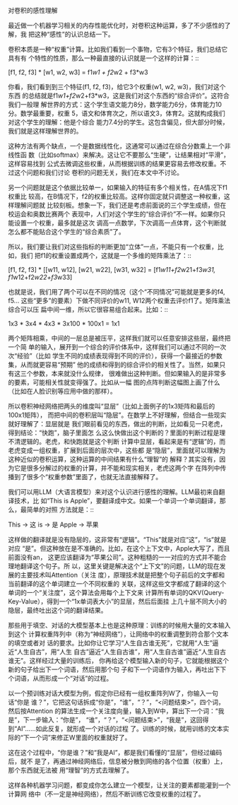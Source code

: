         
对卷积的感性理解

最近做一个机器学习相关的内存性能优化时，对卷积这种运算，多了不少感性的了解，我
把这种“感性”的认识总结一下。

卷积本质是一种“权重”计算。比如我们看到一个事物，它有3个特征，我们总结它具有有
个特性的性质，那么一种最直接的认识就是一个这样的计算：::

  [f1, f2, f3] * [w1,
  w2,
  w3] = f1*w1 + f2*w2 + f3*w3

你看，我们看到到三个特征(f1, f2, f3)，给它3个权重(w1, w2, w3)，我们对这个东西
的总结就是f1*w1+f2*w2+f3*w3，这是我们对这个东西的“综合评价”。这符合我们一般理
解世界的方式：这个学生语文能力8分，数学能力6分，体育能力10分。数学最重要，权重
5，语文和体育次之，所以语文3，体育2。这就构成我们对这个学生的理解：他是个综合
能力7.4分的学生。这包含偏见，但大部分时候，我们就是这样理解世界的。

这种方法有两个缺点，一个是数据线性化，这通常可以通过在综合分数乘上一个非线性函
数（比如softmax）来解决。这让它不要那么“生硬”，让结果相对“平滑”，这样容易找到
公式去微调这些权重，从而根据训练的结果更容易去修改权重。不过这个问题和我们讨论
卷积的问题无关，我们在本文中不讨论。

另一个问题就是这个依据比较单一，如果输入的特征有多个相关性，在A情况下f1权重比
较高，在B情况下，f2的权重比较高。这样你固定就只调整这一种权重，这样理解问题就
比较刻板。想象一下，我们还是考虑前面说的三个学生成绩，但在校运会和奥数比赛两个
表现中，人们对这个学生的“综合评价”不一样。如果你只能设置一个权重，最多就是这次
调高一点数学，下次调高一点体育，这个判断就怎么都不能贴合这个学生的“综合素质”了。

所以，我们要让我们对这些指标的判断更加“立体”一点，不能只有一个权重，比如，我们
把f1的权重设置成两个，这就是一个多维的矩阵乘法了：::

  [f1, f2, f3] * [[w11, w12],
  [w21, w22],
  [w31, w32] = [f1*w11+f2*w21+f3*w31, f1*w12+f2*w22+f3*w33]

也就是说，我们用了两个可以在不同的情况（这个“不同情况”可能就是更多的f4, f5...
这些“更多”的要素）下做不同评价的w11, W12两个权重去评价f1了。矩阵乘法综合可以压
扁中间一维，所以它很容易组合起来。比如：::

  1x3 * 3x4 * 4x3 * 3x100 * 100x1 = 1x1

两个矩阵相乘，中间的一层总是被压平，这样我们就可以任意安排这些层，最终把一个简
单的输入，展开到一个综合的评价体系中，这样我们可以通过不同的一次次“经验”（比如
学生不同的成绩表现得到不同的评价），获得一个最接近的参数集，从而就更容易“预期”
他的成绩和得到的综合评价的相关性了。当然，如果只有这三个参数，本来就没什么规律，
很难做出这种判断。但如果输入的是非常多的要素，可能相关性就变得强了。比如从一幅
图的点阵判断这幅图上画了什么（比如在人脸识别等应用中做的那样）。

所以卷积神经网络把两头的维度叫“显层”（比如上面例子的1x3矩阵和最后的100x1矩阵），
而把中间的卷积层叫“隐层”。在数学上不好理解，但结合一些现实就好理解了：显层就是
我们眼前看见的东西，做出的判断，比如看见一只老虎，得到结论：“快跑”，脑子里面怎
么这么快做出这个判断的？里面的判断过程是理不清逻辑的。老虎，和快跑就是这个判断
计算中显层，看起来是有“逻辑”的，而老虎变成一组权重，扩展到后面的层次中，这些都
是“隐层”，里面就可以理解为这种近似的卷积运算，这种运算的中间结果有什么“理智”的
解释？其实没有，因为它是很多分解过的权重的计算，并不能和现实相关，老虎这两个字
在阵列中传播到了很多个“权重参数”里面了，也就无法直接解释了。

我们可以用LLM（大语言模型）来对这个认识进行感性的理解。LLM最初来自翻译技术，比
如“This is Apple”，要翻译成中文。如果一个单词一个单词翻译，那么，最简单的对照
方法就是：::

  This  -> 这
  is    -> 是
  Apple -> 苹果

这样做的翻译就是没有隐层的，这非常有“逻辑”。“This”就是对应“这”，“is”就是对应
“是”。但这种放在是不准确的。比如，在这个上下文中，Apple大写了，而且前面没有an，
这更应该翻译为“苹果公司”。这种粗糙的一一对应的方式并不能合理地翻译这个句子。所
以，这里关键是解决这个“上下文”的问题，LLM的现在发展的主要技术叫Attention（关注
度），原理技术就是把整个句子前后的文字都和当前翻译的这个单词建立一个不同权重的
关联，这样这些文字都成了翻译的这个单词的一个“关注度”，这个算法会用每个上下文来
计算所有单词的QKV(Query-Key-Value），得到一个“1x单词表大小”的显层，然后后面挂
上几十层不同大小的隐层，最终吐出这个词的翻译结果。

那些用于填空、对话的大模型基本上也是这种原理：训练的时候用大量的文本输入到这个
计算权重阵列中（称为“神经网络”），让网络中的权重调整到符合那个文本的填空或者对
话的要求。比如你让它学习“人生自古谁无死”，它就用“人生”逼近“人生自古”，用“人生
自古”逼近“人生自古谁”，用“人生自古谁”逼近“人生自古谁无”。这样经过大量的训练后，
你再给这个模型输入新的句子，它就能根据这个新的句子给出下一个词语，然后用那个句
子和下一个词语作为输入，再吐出下下个词语，从而形成一个“对话”的过程。

以一个预训练对话大模型为例，假定你已经有一组权重阵列W了，你输入一句话“你是
谁？”，它把这句话拆成“你是”，“谁”，“？”，“<问题结束>”，四个词，然后按Attention
的算法生成一个关注度向量，输入到W中，算出下一个词：“我是”，下一步输入：“你是”，
“谁”，“？”，“<问题结束>”，“我是”，这回得到“AI”……如此反复，就形成一个对话的过程
了。训练的时候，就用训练的文本实际的“下一个词”来修正W里面的权重就好了。

这在这个过程中，“你是谁？”和“我是AI”，都是我们看懂的“显层”，但经过编码后，就不
是了，再通过神经网络后，信息被分散到网络的各个位置（权重）上，那个东西就无法被
用“理智”的方式去理解了。

这样各种机器学习问题，都变成你怎么建立一个模型，让关注的要素都能灌到一个计算网
络中（不一定是神经网络），然后不断训练它改变权重的过程了。
